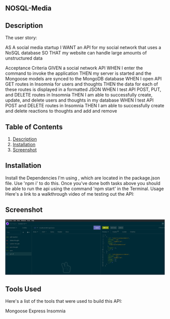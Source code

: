## NOSQL-Media
 
## Description
The user story:

AS A social media startup
I WANT an API for my social network that uses a NoSQL database
SO THAT my website can handle large amounts of unstructured data

Acceptance Criteria
GIVEN a social network API
WHEN I enter the command to invoke the application
THEN my server is started and the Mongoose models are synced to the MongoDB database
WHEN I open API GET routes in Insomnia for users and thoughts
THEN the data for each of these routes is displayed in a formatted JSON
WHEN I test API POST, PUT, and DELETE routes in Insomnia
THEN I am able to successfully create, update, and delete users and thoughts in my database
WHEN I test API POST and DELETE routes in Insomnia
THEN I am able to successfully create and delete reactions to thoughts and add and remove

## Table of Contents
1. [Description](#description)
2. [Installation](#installation)
3. [Screenshot](#screenshot)

## Installation
Install the Dependencies I'm using , which are located in the package.json file. Use 'npm i' to do this.
Once you've done both tasks above you should be able to run the api using the command 'npm start' in the Terminal.
Usage
Here's a link to a walkthrough video of me testing out the API: 

## Screenshot
![alt text](screenshot.jpg)

## Tools Used
Here's a list of the tools that were used to build this API:

Mongoose
Express
Insomnia
